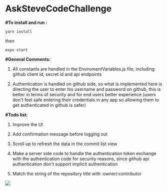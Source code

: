 # AskSteveCodeChallenge

**#To install and run :**

`yarn install` 

then 

`expo start`

**#General Comments:**

1. All constants are handled in the EnviromentVariables.js file, including github client id, secret id and api endpoints

2. Authentication is handled on github side, so what is implemented here is directing the user to enter his username and password on github, this is
better in terms of security and for end users better experience (users don't feel safe entering their credentials in any app so allowing
them to get authenticated in github is safer)


**#Todo list:**

1. Improve the UI

2. Add confirmation message before logging out

3. Scroll up to refresh the data in the commit list view

4. Make a server side code to handle the authentication token exchange with the authentication code for security reasons, since github api authentication don't support implicit authentication

5. Match the string of the repository title with :owner/:contributor


![](ezgif.com-gif-maker.gif)
